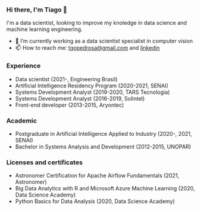 ### Hi there, I'm Tiago 👋
I'm a data scientist, looking to improve my knoledge in data science and machine learning engineering.

- 🔭 I’m currently working as a data scientist specialist in computer vision
- 📫 How to reach me: tgopedrosa@gmail.com and [linkedin](https://www.linkedin.com/in/tiago-pedrosa-b24606b2/)


### Experience
- Data scientist (2021-, Engineering Brasil)
- Artificial Intelligence Residency Program (2020-2021, SENAI)
- Systems Development Analyst (2019-2020, TARS Tecnologia)
- Systems Development Analyst (2016-2019, Solintel)
- Front-end developer (2013-2015, Aryontec)

### Academic 
- Postgraduate in Artificial Intelligence Applied to Industry (2020-, 2021, SENAI)
- Bachelor in Systems Analysis and Development (2012-2015, UNOPAR)

### Licenses and certificates
- Astronomer Certification for Apache Airflow Fundamentals (2021, Astronomer)
- Big Data Analytics with R and Microsoft Azure Machine Learning (2020, Data Science Academy)
- Python Basics for Data Analysis (2020, Data Science Academy)
